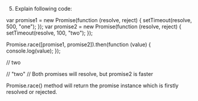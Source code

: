 5. Explain following code:

var promise1 = new Promise(function (resolve, reject) {
  setTimeout(resolve, 500, "one");
});
var promise2 = new Promise(function (resolve, reject) {
  setTimeout(resolve, 100, "two");
});

Promise.race([promise1, promise2]).then(function (value) {
  console.log(value); 
});










// two


<!-- setTimeout(() => { 
      resolve("two") 
    } , 100); -->
    
// "two" // Both promises will resolve, but promise2 is faster

Promise.race() method will return the promise instance which is firstly resolved or rejected.